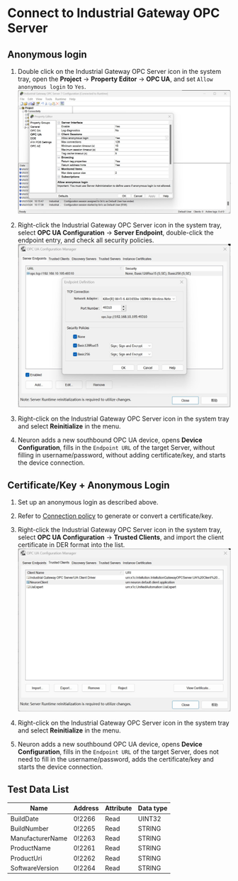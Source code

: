 # Connect to Industrial Gateway OPC Server

## Anonymous login

1. Double click on the Industrial Gateway OPC Server icon in the system tray, open the  **Project** -> **Property Editor** -> **OPC UA**, and set `Allow anonymous login` to `Yes`.
![igs-1_en](./assets/igs-1_en.jpg)

2. Right-click the Industrial Gateway OPC Server icon in the system tray, select **OPC UA Configuration** -> **Server Endpoint**, double-click the endpoint entry, and check all security policies.
![igs-2_en](./assets/igs-2_en.jpg)

3. Right-click on the Industrial Gateway OPC Server icon in the system tray and select **Reinitialize** in the menu.

4. Neuron adds a new southbound OPC UA device, opens **Device Configuration**, fills in the `Endpoint URL` of the target Server, without filling in username/password, without adding certificate/key, and starts the device connection.

## Certificate/Key + Anonymous Login

1. Set up an anonymous login as described above.

2. Refer to [Connection policy](./policy.md) to generate or convert a certificate/key.

3. Right-click the Industrial Gateway OPC Server icon in the system tray, select **OPC UA Configuration** -> **Trusted Clients**, and import the client certificate in DER format into the list.
![](./assets/igs-3_en.jpg)

4. Right-click on the Industrial Gateway OPC Server icon in the system tray and select **Reinitialize** in the menu.

5. Neuron adds a new southbound OPC UA device, opens **Device Configuration**, fills in the `Endpoint URL` of the target Server, does not need to fill in the username/password, adds the certificate/key and starts the device connection.

## Test Data List

| Name             | Address | Attribute | Data type |
| -------- | ------------------------------------------ | ---------- | ------ |
| BuildDate        | 0!2266  | Read      | UINT32    |
| BuildNumber      | 0!2265  | Read      | STRING    |
| ManufacturerName | 0!2263  | Read      | STRING    |
| ProductName      | 0!2261  | Read      | STRING    |
| ProductUri       | 0!2262  | Read      | STRING    |
| SoftwareVersion  | 0!2264  | Read      | STRING    |

